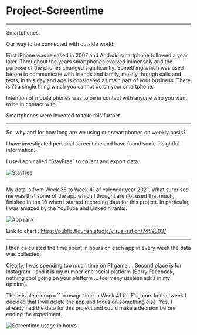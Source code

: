 # Project-Screentime


----------------------------------------

Smartphones. 
	
Our way to be connected with outside world. 

First iPhone was released in 2007 and Android smartphone followed a year later. 
Throughout the years smartphones evolved immensely and the purpose of the phones changed significantly. 
Something which was used before to communicate with friends and family, mostly through calls and texts, in this day and age is considered as main part of your business. 
There isn’t a single thing which you cannot do on your smartphone. 

Intention of mobile phones was to be in contact with anyone who you want to be in contact with.

Smartphones were invented to take this further. 

----------------------------------------

So, why and for how long are we using our smartphones on weekly basis?

I have investigated personal screentime and have found some insightful information. 

I used app called “StayFree” to collect and export data. 

![Stayfree](https://user-images.githubusercontent.com/85994140/136364690-8d385477-31cd-4bf8-ba16-af4f35ac77c6.JPG)

----------------------------------------

My data is from Week 36 to Week 41 of calendar year 2021. 
What surprised me was that some of the app which I thought are not used that much, finished in top 10 when I started recording data for this project. 
In particular, I was amazed by the YouTube and LinkedIn ranks. 

![App rank](https://user-images.githubusercontent.com/85994140/137619068-96353872-fdfe-4cc1-92bf-23029d4341be.jpeg)

	
Link to chart :
https://public.flourish.studio/visualisation/7452803/

----------------------------------------

I then calculated the time spent in hours on each app in every week the data was collected. 

Clearly, I was spending too much time on F1 game ... 
Second place is for Instagram - and it is my number one social platform (Sorry Facebook, nothing cool going on your platform ... too many useless adds in my opinion).

There is clear drop off in usage time in Week 41 for F1 game. In that week I decided that I will delete the app and focus on something else. 
Yes, I already had the data for this project and could make a decision before ending the experiment. 

![Screentime usage in hours](https://user-images.githubusercontent.com/85994140/137619689-54414b9a-fcd0-42cf-a904-b647268fc4ab.png)

